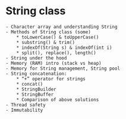 # String class
    - Character array and understanding String
    - Methods of String class (some)
        * toLowerCase() & toUpperCase()
        * substring() & trim()
        * indexOf(String s) & indexOf(int i)
        * split(), replace(), length()
    - String under the hood
    - Memory (RAM) intro (stack vs heap)
    - Memory for String management, String pool
    - String concatenation:
        * “+” operator for strings
        * concat()
        * StringBuilder
        * StringBuffer
        * Comparison of above solutions
    - Thread safety
    - Immutability